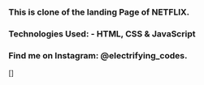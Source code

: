 ### This is clone of the landing Page of NETFLIX.

### Technologies Used: - HTML, CSS & JavaScript

### Find me on Instagram: @electrifying_codes.

[]
